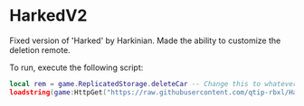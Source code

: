 # HarkedV2
Fixed version of 'Harked' by Harkinian. Made the ability to customize the deletion remote.

To run, execute the following script:
```lua
local rem = game.ReplicatedStorage.deleteCar -- Change this to whatever remote is vulnerable for deletion.
loadstring(game:HttpGet("https://raw.githubusercontent.com/qtip-rbxl/HarkedV2/main/main.lua", true))()
```
